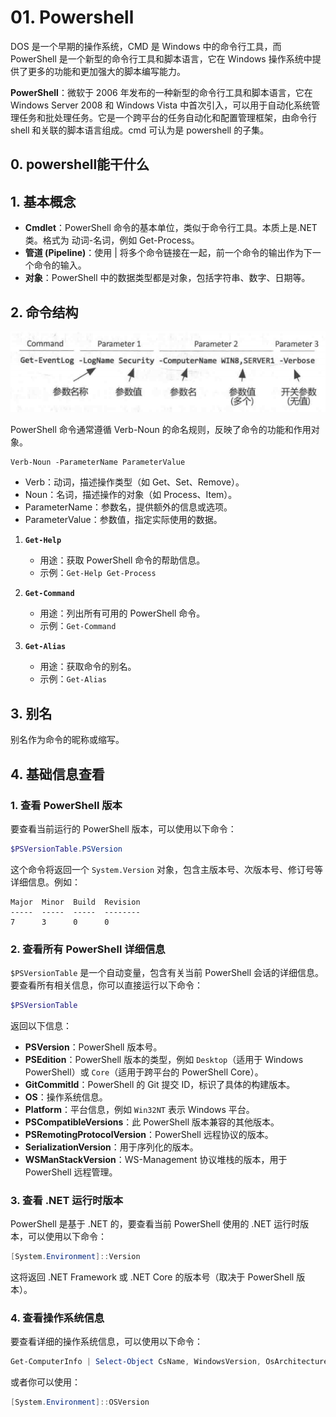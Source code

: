 # 01. Powershell

DOS 是一个早期的操作系统，CMD 是 Windows 中的命令行工具，而 PowerShell 是一个新型的命令行工具和脚本语言，它在 Windows 操作系统中提供了更多的功能和更加强大的脚本编写能力。

**PowerShell**：微软于 2006 年发布的一种新型的命令行工具和脚本语言，它在 Windows Server 2008 和 Windows Vista 中首次引入，可以用于自动化系统管理任务和批处理任务。它是一个跨平台的任务自动化和配置管理框架，由命令行 shell 和关联的脚本语言组成。cmd 可认为是 powershell 的子集。

## 0. powershell能干什么

## 1. 基本概念

-   **Cmdlet**：PowerShell 命令的基本单位，类似于命令行工具。本质上是.NET 类。格式为 动词-名词，例如 Get-Process。
-   **管道 (Pipeline)**：使用 | 将多个命令链接在一起，前一个命令的输出作为下一个命令的输入。
-   **对象**：PowerShell 中的数据类型都是对象，包括字符串、数字、日期等。

## 2. 命令结构

![Img](./FILES/01.%20Powershell介绍.md/img-20240801211418.png)

PowerShell 命令通常遵循 Verb-Noun 的命名规则，反映了命令的功能和作用对象。

```
Verb-Noun -ParameterName ParameterValue
```

-   Verb：动词，描述操作类型（如 Get、Set、Remove）。
-   Noun：名词，描述操作的对象（如 Process、Item）。
-   ParameterName：参数名，提供额外的信息或选项。
-   ParameterValue：参数值，指定实际使用的数据。

1. **`Get-Help`**

    - 用途：获取 PowerShell 命令的帮助信息。
    - 示例：`Get-Help Get-Process`

2. **`Get-Command`**

    - 用途：列出所有可用的 PowerShell 命令。
    - 示例：`Get-Command`

3. **`Get-Alias`**
    - 用途：获取命令的别名。
    - 示例：`Get-Alias`

## 3. 别名

别名作为命令的昵称或缩写。

## 4. 基础信息查看
### 1. **查看 PowerShell 版本**
要查看当前运行的 PowerShell 版本，可以使用以下命令：

```powershell
$PSVersionTable.PSVersion
```

这个命令将返回一个 `System.Version` 对象，包含主版本号、次版本号、修订号等详细信息。例如：

```plaintext
Major  Minor  Build  Revision
-----  -----  -----  --------
7      3      0      0
```

### 2. **查看所有 PowerShell 详细信息**
`$PSVersionTable` 是一个自动变量，包含有关当前 PowerShell 会话的详细信息。要查看所有相关信息，你可以直接运行以下命令：

```powershell
$PSVersionTable
```

返回以下信息：
- **PSVersion**：PowerShell 版本号。
- **PSEdition**：PowerShell 版本的类型，例如 `Desktop`（适用于 Windows PowerShell）或 `Core`（适用于跨平台的 PowerShell Core）。
- **GitCommitId**：PowerShell 的 Git 提交 ID，标识了具体的构建版本。
- **OS**：操作系统信息。
- **Platform**：平台信息，例如 `Win32NT` 表示 Windows 平台。
- **PSCompatibleVersions**：此 PowerShell 版本兼容的其他版本。
- **PSRemotingProtocolVersion**：PowerShell 远程协议的版本。
- **SerializationVersion**：用于序列化的版本。
- **WSManStackVersion**：WS-Management 协议堆栈的版本，用于 PowerShell 远程管理。

### 3. **查看 .NET 运行时版本**
PowerShell 是基于 .NET 的，要查看当前 PowerShell 使用的 .NET 运行时版本，可以使用以下命令：

```powershell
[System.Environment]::Version
```

这将返回 .NET Framework 或 .NET Core 的版本号（取决于 PowerShell 版本）。

### 4. **查看操作系统信息**
要查看详细的操作系统信息，可以使用以下命令：

```powershell
Get-ComputerInfo | Select-Object CsName, WindowsVersion, OsArchitecture, OsBuildNumber
```

或者你可以使用：

```powershell
[System.Environment]::OSVersion
```

